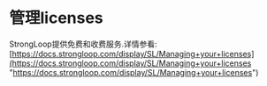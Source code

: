 # 管理licenses
StrongLoop提供免费和收费服务.详情参看:[https://docs.strongloop.com/display/SL/Managing+your+licenses](https://docs.strongloop.com/display/SL/Managing+your+licenses "https://docs.strongloop.com/display/SL/Managing+your+licenses")